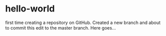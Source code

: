 # hello-world
first time creating a repository on GitHub.
Created a new branch and about to commit this edit to the master branch.
Here goes...
